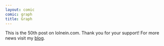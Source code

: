 ```yaml
---
layout: comic
comic: graph
title: Graph
---
```


This is the 50th post on lolnein.com. Thank you for your support! For more news visit my [blog](http://blog.lolnein.com/).
